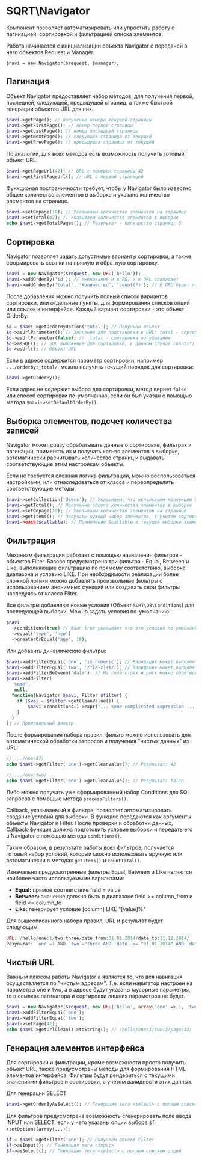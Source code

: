 # SQRT\Navigator

Компонент позволяет автоматизировать или упростить работу с пагинацией, сортировкой и фильтрацией списка элементов.

Работа начинается с инициализации объекта Navigator с передачей в него объектов Request и Manager.

`$navi = new Navigator($request, $manager);`

## Пагинация

Объект Navigator предоставляет набор методов, для получения первой, последней, следующей, предыдущей страниц, а также 
быстрой генерации объектов URL для них. 

~~~ php
$navi->getPage(); // получение номера текущей страницы
$navi->getFirstPage(); // номер первой страницы
$navi->getLastPage(); // номер последней страницы
$navi->getNextPage(); // следующая страница от текущей
$navi->getPrevPage(); // предыдущая страница от текущей
~~~
    
По аналогии, для всех методов есть возможность получить готовый объект URL:

~~~ php
$navi->getPageUrl(42); // URL с номером страницы 42
$navi->getFirstPageUrl(); // URL с первой страницей
~~~
    
Функционал постраничности требует, чтобы у Navigator было известно общее количество элементов в выборке и указано 
количество элементов на странице.

~~~ php
$navi->setOnpage(10); // Указываем количество элементов на странице
$navi->setTotal(42); // Указываем количество элементов в выборке
echo $navi->getTotalPages(); // Результат - количество страниц: 5
~~~
    
## Сортировка

Navigator позволяет задать допустимые варианты сортировки, а также сформировать ссылки на прямую и обратную сортировку. 

~~~ php
$navi = new Navigator($request, new URL('hello'));
$navi->addOrderBy('id'); // Именование и в БД, и в URL совпадает
$navi->addOrderBy('total', 'Количество', 'count(*)'); // В URL будет параметр вида orderby:total, в SQL `count(*)`
~~~
    
После добавления можно получить полный список вариантов сортировки, или отдельные пункты, для формирования списков опций 
или ссылок в интерфейсе. Каждый вариант сортировки - это объект OrderBy:

~~~ php
$o = $navi->getOrderByOption('total'); // Получили объект
$o->asUrlParameter(); // Значение для подстановки в URL: total - сортировка по-возрастанию
$o->asUrlParameter(false); // _total - сортировка по убыванию
$o->asSQL(); // SQL выражение для сортировки, в данном случае count(*) ASC
$o->asUrl(); // Объект URL
~~~
    
Если в адресе содержится параметр сортировки, например `.../orderby:_total/`, можно получить текущий порядок для сортировки:

~~~ php
$navi->getOrderBy();
~~~
    
Если адрес не содержит выбора для сортировки, метод вернет `false` или способ сортировки по-умолчанию, если он был указан 
с помощью метода `$navi->setDefaultOrderBy()`.

## Выборка элементов, подсчет количества записей

Navigator может сразу обрабатывать данные о сортировке, фильтрах и пагинации, применять их и получать кол-во элементов 
в выборке, автоматически расчитывать количество страниц и выдавать соответствующие этим настройкам объекты. 

Если не требуется сложная логика фильтрации, можно воспользоваться настройками, или отнаследоваться от класса и 
переопределить соответствующие методы.

~~~ php
$navi->setCollection('Users'); // Указываем, что используем коллекцию Users
$navi->getTotal(); // Получение общего количества элементов в выборке
$navi->setOnpage(10); // Указываем количество элементов на странице
$navi->getItems(); // Получаем нужный набор элементов, с учетом сортировки и текущей страницы
$navi->each($callable); // Применение $callable к текущей выборке элементов
~~~

## Фильтрация

Механизм фильтрации работает с помощью назначения фильтров - объектов Filter. Базово предусмотрено три фильтра - Equal, 
Between и Like, выполняющие фильтрацию по прямому соответствию, выборке диапазона и условию LIKE. При необходимости 
реализации более сложной логики можно добавлять произвольные фильтры с использованием анонимных функций или создавать 
свои фильтры наследуясь от класса Filter.

Все фильтры добавляют новые условия (Объект `SQRT\DB\Conditions`) для последующей выборки. Можно задать условия по-умолчанию:

~~~ php
$navi
  ->conditions(true) // Флаг true указывает что это условия по-умолчанию
  ->equal('type', 'new')
  ->greaterOrEqual('age', 18);
~~~

Или добавить динамические фильтры:

~~~ php
$navi->addFilterEqual('one', 'is_numeric'); // Валидация может выполняться с помощью callable-выражений
$navi->addFilterEqual('two', '/^[a-z]+$/'); // Валидация может выполняться регулярными выражениями
$navi->addFilterBetween('date'); // На свой страх и риск можно обойтись и без валидации
$navi->addFilter(
  'some',
   null,
  function(Navigator $navi, Filter $filter) {
    if ($val = $filter->getCleanValue()) {
        $navi->conditions()->expr('... some complicated expression ...');
    }
  }
); // Произвольный фильтр
~~~
    
После формирования набора правил, фильтр можно использовать для автоматической обработки запросов и получения 
"чистых данных" из URL:

~~~ php
// .../one:42/
echo $navi->getFilter('one')->getCleanValue(); // Результат: 42

// .../one:two/
echo $navi->getFilter('one')->getCleanValue(); // Результат: false
~~~
    
Либо можно получать уже сформированный набор Conditions для SQL запросов с помощью метода `processFilters()`.

Callback, указываемый в фильтре, позволяет автоматизировать создание условий для выборки. В функцию передаются как 
аргументы объекты Navigator и Filter. После проверки и обработки данных, Callback-функция должна подготовить условие 
выборки и передать его в Navigator с помощью метода `conditions()`.

Таким образом, в результате работы всех фильтров, получается готовый набор условий, который можно использовать вручную 
или автоматически в методах `getItems()` и `countTotal()`.

Изначально предусмотренные фильтры Equal, Between и Like являются наиболее часто используемыми вариантами:
* **Equal:** прямое соответствие field = value
* **Between:** значение должно быть в диапазоне field >= column_from и field <= column_to
* **Like:** генерирует условие [column] LIKE "[value]%"

Для вышеописанного набора правил, URL и результат будет следующим:

~~~ php
URL: /hello/one:1/two:three/date_from:01.01.2014/date_to:31.12.2014/
Результат: `one`=1 AND `two`="three AND `date` >= "01.01.2014" AND `date` <= "31.12.2014"
~~~

Чистый URL
----------

Важным плюсом работы Navigator`а является то, что вся навигация осуществляется по "чистым адресам". Т.е. если навигатор 
настроен на параметры one и two, а в адресе будут указаны мусорные параметры, то в ссылках пагинатора и сортировки 
лишних параметров не будет.

~~~ php
$navi = new Navigator($request, new URL('hello', array('one' => 1, 'two' => 2, 'test'=>'me'));
$navi->addFilterEqual('one');
$navi->addFilterEqual('two');
$navi->setPage(42);
echo $navi->getUrlClean()->toString(); // /hello/one:1/two:2/page:42/
~~~

Генерация элементов интерфейса
------------------------------

Для сортировки и фильтрации, кроме возможности просто получить объект URL, также предусмотрены методы для формирования 
HTML элементов интерфейса. Фильтры будут рендериться с текущими значениями фильтров и сортировки, с учетом валидности 
этих данных.

Для генерации SELECT:

~~~ php
$navi->getOrderByAsSelect(); // Генерация тега <select> с полным списком опций
~~~
    
Для фильтров предусмотрена возможность сгенерировать поле ввода INPUT или SELECT, если у него указаны опции выбора 
`$f->setOptions(array(...))`:

~~~ php
$f = $navi->getFilter('one'); // Получаем объект Filter
$f->asInput(); // Генерация тега <input>
$f->asSelect(); // Генерация тега <select> с полным списком опций
~~~ 
